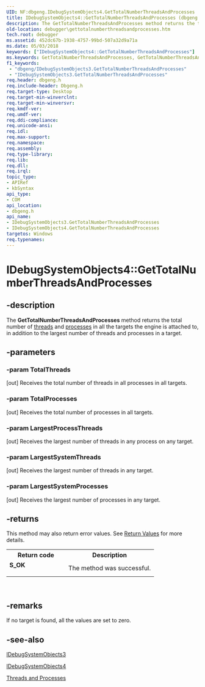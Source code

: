 ```yaml
---
UID: NF:dbgeng.IDebugSystemObjects4.GetTotalNumberThreadsAndProcesses
title: IDebugSystemObjects4::GetTotalNumberThreadsAndProcesses (dbgeng.h)
description: The GetTotalNumberThreadsAndProcesses method returns the total number of threads and processes in all the targets the engine is attached to, in addition to the largest number of threads and processes in a target.
old-location: debugger\gettotalnumberthreadsandprocesses.htm
tech.root: debugger
ms.assetid: 452dc67b-1938-4757-99bd-507a32d9a71a
ms.date: 05/03/2018
keywords: ["IDebugSystemObjects4::GetTotalNumberThreadsAndProcesses"]
ms.keywords: GetTotalNumberThreadsAndProcesses, GetTotalNumberThreadsAndProcesses method [Windows Debugging], GetTotalNumberThreadsAndProcesses method [Windows Debugging],IDebugSystemObjects3 interface, GetTotalNumberThreadsAndProcesses method [Windows Debugging],IDebugSystemObjects4 interface, IDebugSystemObjects3 interface [Windows Debugging],GetTotalNumberThreadsAndProcesses method, IDebugSystemObjects3::GetTotalNumberThreadsAndProcesses, IDebugSystemObjects4 interface [Windows Debugging],GetTotalNumberThreadsAndProcesses method, IDebugSystemObjects4.GetTotalNumberThreadsAndProcesses, IDebugSystemObjects4::GetTotalNumberThreadsAndProcesses, IDebugSystemObjects_503ce0cc-8781-4a45-aa59-727b41aaf23b.xml, dbgeng/IDebugSystemObjects3::GetTotalNumberThreadsAndProcesses, dbgeng/IDebugSystemObjects4::GetTotalNumberThreadsAndProcesses, debugger.gettotalnumberthreadsandprocesses
f1_keywords:
 - "dbgeng/IDebugSystemObjects3.GetTotalNumberThreadsAndProcesses"
 - "IDebugSystemObjects3.GetTotalNumberThreadsAndProcesses"
req.header: dbgeng.h
req.include-header: Dbgeng.h
req.target-type: Desktop
req.target-min-winverclnt: 
req.target-min-winversvr: 
req.kmdf-ver: 
req.umdf-ver: 
req.ddi-compliance: 
req.unicode-ansi: 
req.idl: 
req.max-support: 
req.namespace: 
req.assembly: 
req.type-library: 
req.lib: 
req.dll: 
req.irql: 
topic_type:
- APIRef
- kbSyntax
api_type:
- COM
api_location:
- dbgeng.h
api_name:
- IDebugSystemObjects3.GetTotalNumberThreadsAndProcesses
- IDebugSystemObjects4.GetTotalNumberThreadsAndProcesses
targetos: Windows
req.typenames: 
---
```


# IDebugSystemObjects4::GetTotalNumberThreadsAndProcesses


## -description


The <b>GetTotalNumberThreadsAndProcesses</b> method returns the total number of <a href="https://docs.microsoft.com/windows-hardware/drivers/debugger/controlling-threads-and-processes">threads</a> and <a href="https://docs.microsoft.com/windows-hardware/drivers/debugger/controlling-threads-and-processes">processes</a> in all the targets the engine is attached to, in addition to the largest number of threads and processes in a target.


## -parameters




### -param TotalThreads 
[out]
Receives the total number of threads in all processes in all targets.


### -param TotalProcesses 
[out]
Receives the total number of processes in all targets.


### -param LargestProcessThreads 
[out]
Receives the largest number of threads in any process on any target.


### -param LargestSystemThreads 
[out]
Receives the largest number of threads in any target.


### -param LargestSystemProcesses 
[out]
Receives the largest number of processes in any target.


## -returns



This method may also return error values.  See <a href="https://docs.microsoft.com/windows-hardware/drivers/debugger/hresult-values">Return Values</a> for more details.

<table>
<tr>
<th>Return code</th>
<th>Description</th>
</tr>
<tr>
<td width="40%">
<dl>
<dt><b>S_OK</b></dt>
</dl>
</td>
<td width="60%">
The method was successful.

</td>
</tr>
</table>
 




## -remarks



If no target is found, all the values are set to zero.




## -see-also




<a href="https://docs.microsoft.com/windows-hardware/drivers/ddi/dbgeng/nn-dbgeng-idebugsystemobjects3">IDebugSystemObjects3</a>



<a href="https://docs.microsoft.com/windows-hardware/drivers/ddi/dbgeng/nn-dbgeng-idebugsystemobjects4">IDebugSystemObjects4</a>



<a href="https://docs.microsoft.com/windows-hardware/drivers/debugger/threads-and-processes">Threads and Processes</a>
 

 

